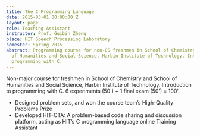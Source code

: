 ```yaml
---
title: The C Programming Language
date: 2015-03-01 00:00:00 Z
layout: page
role: Teaching Assistant
instructor: Prof. Guibin Zheng
place: HIT Speech Processing Laboratory
semester: Spring 2015
abstract: Programming course for non-CS freshmen in School of Chemistry and School
  of Humanities and Social Science, Harbin Institute of Technology. Introduction to
  programming with C.
---
```


Non-major course for freshmen in School of Chemistry and School of Humanities and Social Science, Harbin Institute of Technology. Introduction to programming with C. 6 experiments (50') + 1 final exam (50') = 100'.

- Designed problem sets, and won the course team’s High-Quality Problems Prize
- Developed HIT-CTA: A problem-based code sharing and discussion platform, acting as HIT’s C programming language online Training Assistant
